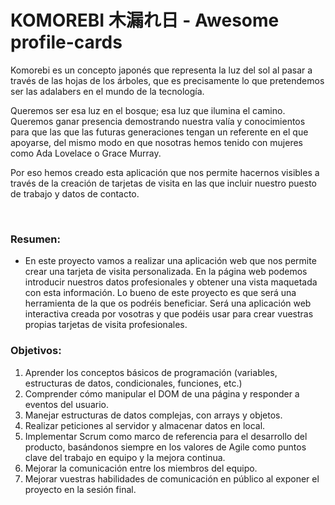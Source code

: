 # KOMOREBI 木漏れ日 - Awesome profile-cards

Komorebi es un concepto japonés que representa la luz del sol al pasar a través de las hojas de los árboles, que es precisamente lo que pretendemos ser las adalabers en el mundo de la tecnología. 

Queremos ser esa luz en el bosque; esa luz que ilumina el camino. Queremos ganar presencia demostrando nuestra valía y conocimientos para que las que las futuras generaciones tengan un referente en el que apoyarse, del mismo modo en que nosotras hemos tenido con mujeres como Ada Lovelace o Grace Murray.

Por eso hemos creado esta aplicación que nos permite hacernos visibles a través de la creación de tarjetas de visita en las que incluir nuestro puesto de trabajo y datos de contacto.

</br>

###  Resumen: </br>
- En este proyecto vamos a realizar una aplicación web que nos permite crear una tarjeta de visita personalizada. En la página web podemos introducir nuestros datos profesionales y obtener una vista maquetada con esta información. Lo bueno de este proyecto es que será una herramienta de la que os podréis beneficiar. Será una aplicación web interactiva creada por vosotras y que podéis usar para crear vuestras propias tarjetas de visita profesionales.

###  Objetivos:
1. Aprender los conceptos básicos de programación (variables, estructuras de datos, condicionales, funciones, etc.)
2. Comprender cómo manipular el DOM de una página y responder a eventos del usuario.
3. Manejar estructuras de datos complejas, con arrays y objetos.
4. Realizar peticiones al servidor y almacenar datos en local. 
5. Implementar Scrum como marco de referencia para el desarrollo del producto, basándonos siempre en los valores de Agile como puntos clave del trabajo en equipo y la mejora continua. 
6. Mejorar la comunicación entre los miembros del equipo. 
7. Mejorar vuestras habilidades de comunicación en público al exponer el proyecto en la sesión final.





